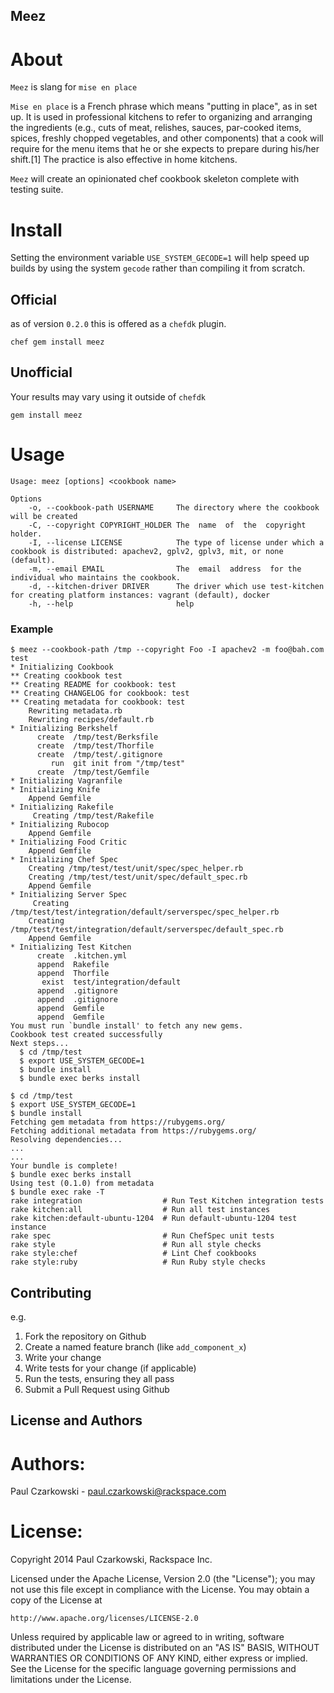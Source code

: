 Meez
----

About
=====

`Meez` is slang for `mise en place`

`Mise en place` is a French phrase which means "putting in place", as in set up. It is used in professional kitchens to refer to organizing and arranging the ingredients (e.g., cuts of meat, relishes, sauces, par-cooked items, spices, freshly chopped vegetables, and other components) that a cook will require for the menu items that he or she expects to prepare during his/her shift.[1] The practice is also effective in home kitchens.

`Meez` will create an opinionated chef cookbook skeleton complete with testing suite. 

Install
=======

Setting the environment variable `USE_SYSTEM_GECODE=1` will help speed up builds by using the system `gecode` rather than compiling it from scratch.

Official
----------

as of version `0.2.0` this is offered as a `chefdk` plugin.

`chef gem install meez`

Unofficial
-------------

Your results may vary using it outside of `chefdk`

`gem install meez`


Usage
=====

```
Usage: meez [options] <cookbook name>

Options
    -o, --cookbook-path USERNAME     The directory where the cookbook will be created
    -C, --copyright COPYRIGHT_HOLDER The  name  of  the  copyright holder.
    -I, --license LICENSE            The type of license under which a cookbook is distributed: apachev2, gplv2, gplv3, mit, or none (default).
    -m, --email EMAIL                The  email  address  for the individual who maintains the cookbook.
    -d, --kitchen-driver DRIVER      The driver which use test-kitchen for creating platform instances: vagrant (default), docker
    -h, --help                       help
```

### Example

```
$ meez --cookbook-path /tmp --copyright Foo -I apachev2 -m foo@bah.com test
* Initializing Cookbook
** Creating cookbook test
** Creating README for cookbook: test
** Creating CHANGELOG for cookbook: test
** Creating metadata for cookbook: test
	Rewriting metadata.rb
	Rewriting recipes/default.rb
* Initializing Berkshelf
      create  /tmp/test/Berksfile
      create  /tmp/test/Thorfile
      create  /tmp/test/.gitignore
         run  git init from "/tmp/test"
      create  /tmp/test/Gemfile
* Initializing Vagranfile
* Initializing Knife
	Append Gemfile
* Initializing Rakefile
	 Creating /tmp/test/Rakefile
* Initializing Rubocop
	Append Gemfile
* Initializing Food Critic
	Append Gemfile
* Initializing Chef Spec
	Creating /tmp/test/test/unit/spec/spec_helper.rb
	Creating /tmp/test/test/unit/spec/default_spec.rb
	Append Gemfile
* Initializing Server Spec
	 Creating /tmp/test/test/integration/default/serverspec/spec_helper.rb
	Creating /tmp/test/test/integration/default/serverspec/default_spec.rb
	Append Gemfile
* Initializing Test Kitchen
      create  .kitchen.yml
      append  Rakefile
      append  Thorfile
       exist  test/integration/default
      append  .gitignore
      append  .gitignore
      append  Gemfile
      append  Gemfile
You must run `bundle install' to fetch any new gems.
Cookbook test created successfully
Next steps...
  $ cd /tmp/test
  $ export USE_SYSTEM_GECODE=1
  $ bundle install
  $ bundle exec berks install

$ cd /tmp/test
$ export USE_SYSTEM_GECODE=1
$ bundle install
Fetching gem metadata from https://rubygems.org/
Fetching additional metadata from https://rubygems.org/
Resolving dependencies...
...
...
Your bundle is complete!
$ bundle exec berks install
Using test (0.1.0) from metadata
$ bundle exec rake -T
rake integration                  # Run Test Kitchen integration tests
rake kitchen:all                  # Run all test instances
rake kitchen:default-ubuntu-1204  # Run default-ubuntu-1204 test instance
rake spec                         # Run ChefSpec unit tests
rake style                        # Run all style checks
rake style:chef                   # Lint Chef cookbooks
rake style:ruby                   # Run Ruby style checks
```

Contributing
------------

e.g.

1. Fork the repository on Github
2. Create a named feature branch (like `add_component_x`)
3. Write your change
4. Write tests for your change (if applicable)
5. Run the tests, ensuring they all pass
6. Submit a Pull Request using Github

License and Authors
-------------------

Authors:
========

Paul Czarkowski - paul.czarkowski@rackspace.com

License:
========

Copyright 2014 Paul Czarkowski,  Rackspace Inc.

Licensed under the Apache License, Version 2.0 (the "License");
you may not use this file except in compliance with the License.
You may obtain a copy of the License at

    http://www.apache.org/licenses/LICENSE-2.0

Unless required by applicable law or agreed to in writing, software
distributed under the License is distributed on an "AS IS" BASIS,
WITHOUT WARRANTIES OR CONDITIONS OF ANY KIND, either express or implied.
See the License for the specific language governing permissions and
limitations under the License.
